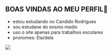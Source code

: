 ## BOAS VINDAS AO MEU PERFIL💙 


- estou estudando no Candido Rodrigues
- sou estudane do ensino medio
- uso o site apenas para trabalhos escolares 
- pronomes: Ela/dela

![](https://media1.tenor.com/m/_u5iy8dCldoAAAAd/mc-kevin-lc.gif)

